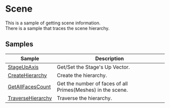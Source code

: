 # Scene

This is a sample of getting scene information.     
There is a sample that traces the scene hierarchy.     


## Samples

|Sample|Description|     
|---|---|     
|[StageUpAxis](./StageUpAxis/readme.md)|Get/Set the Stage's Up Vector.|    
|[CreateHierarchy](./CreateHierarchy/readme.md)|Create the hierarchy.|    
|[GetAllFacesCount](./GetAllFacesCount/readme.md)|Get the number of faces of all Primes(Meshes) in the scene.|    
|[TraverseHierarchy](./TraverseHierarchy/readme.md)|Traverse the hierarchy.|    

